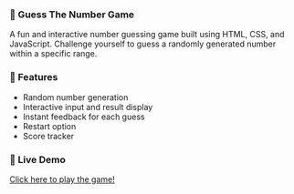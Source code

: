 ### 🎯 Guess The Number Game

A fun and interactive number guessing game built using HTML, CSS, and JavaScript. Challenge yourself to guess a randomly generated number within a specific range.

### 📁 Features

- Random number generation
- Interactive input and result display
- Instant feedback for each guess
- Restart option
- Score tracker 


### 🔗 Live Demo

[Click here to play the game!](https://harshadino.github.io/Guess-The-Number/)
